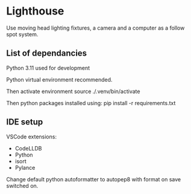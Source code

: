 # Lighthouse

Use moving head lighting fixtures, a camera and a computer as a follow spot system.

## List of dependancies

Python 3.11 used for development

Python virtual environment recommended.

Then activate environment
source ./.venv/bin/activate

Then python packages installed using:
pip install -r requirements.txt

## IDE setup

VSCode extensions:
- CodeLLDB
- Python
- isort
- Pylance

Change default python autoformatter to autopep8 with format on save switched on.
